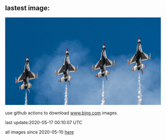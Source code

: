 ## lastest image:
![](images/ArmedForces.jpg)

use github actions to download www.bing.com images.

last update:2020-05-17 00:10:07 UTC

all images since 2020-05-10 [here](https://github.com/counter2015/bing-daily-images/tree/master/images) 
